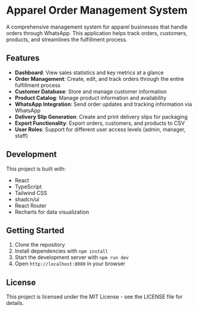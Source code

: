 
# Apparel Order Management System

A comprehensive management system for apparel businesses that handle orders through WhatsApp. This application helps track orders, customers, products, and streamlines the fulfillment process.

## Features

- **Dashboard**: View sales statistics and key metrics at a glance
- **Order Management**: Create, edit, and track orders through the entire fulfillment process
- **Customer Database**: Store and manage customer information
- **Product Catalog**: Manage product information and availability
- **WhatsApp Integration**: Send order updates and tracking information via WhatsApp
- **Delivery Slip Generation**: Create and print delivery slips for packaging
- **Export Functionality**: Export orders, customers, and products to CSV
- **User Roles**: Support for different user access levels (admin, manager, staff)

## Development

This project is built with:

- React
- TypeScript
- Tailwind CSS
- shadcn/ui
- React Router
- Recharts for data visualization

## Getting Started

1. Clone the repository
2. Install dependencies with `npm install`
3. Start the development server with `npm run dev`
4. Open `http://localhost:8080` in your browser

## License

This project is licensed under the MIT License - see the LICENSE file for details.


